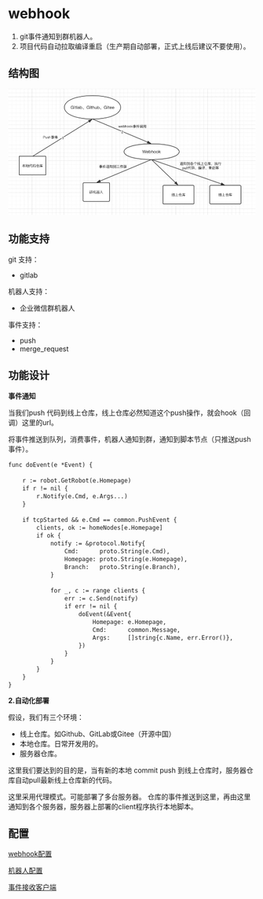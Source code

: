 # webhook

1. git事件通知到群机器人。
2. 项目代码自动拉取编译重启（生产期自动部署，正式上线后建议不要使用）。

## 结构图

![project](doc/asset/project.png)

## 功能支持
git 支持：
- gitlab

机器人支持：
- 企业微信群机器人

事件支持：
- push
- merge_request


## 功能设计

**事件通知**

当我们push 代码到线上仓库，线上仓库必然知道这个push操作，就会hook（回调）这里的url。

将事件推送到队列，消费事件，机器人通知到群，通知到脚本节点（只推送push事件）。
```
func doEvent(e *Event) {

	r := robot.GetRobot(e.Homepage)
	if r != nil {
		r.Notify(e.Cmd, e.Args...)
	} 

	if tcpStarted && e.Cmd == common.PushEvent {
		clients, ok := homeNodes[e.Homepage]
		if ok {
            notify := &protocol.Notify{
			    Cmd:      proto.String(e.Cmd),
			    Homepage: proto.String(e.Homepage),
			    Branch:   proto.String(e.Branch),
		    }

			for _, c := range clients {
				err := c.Send(notify)
				if err != nil {
					doEvent(&Event{
						Homepage: e.Homepage,
						Cmd:      common.Message,
						Args:     []string{c.Name, err.Error()},
					})
				}
			}
		}
	}
}
```

**2.自动化部署** 

假设，我们有三个环境：

- 线上仓库。如Github、GitLab或Gitee（开源中国）
- 本地仓库。日常开发用的。
- 服务器仓库。

这里我们要达到的目的是，当有新的本地 commit push 到线上仓库时，服务器仓库自动pull最新线上仓库新的代码。

这里采用代理模式。可能部署了多台服务器。
仓库的事件推送到这里，再由这里通知到各个服务器，服务器上部署的client程序执行本地脚本。

## 配置

[webhook配置](doc/webhook配置.md)

[机器人配置](doc/机器人配置.md)

[事件接收客户端](doc/事件接收客户端.md)



